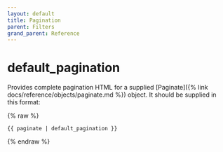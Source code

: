 ```yaml
---
layout: default
title: Pagination
parent: Filters
grand_parent: Reference
---
```


# default_pagination

Provides complete pagination HTML for a supplied [Paginate]({% link docs/reference/objects/paginate.md %}) object. It should be supplied in this format: 

{% raw %}
```liquid
{{ paginate | default_pagination }}
```
{% endraw %}
